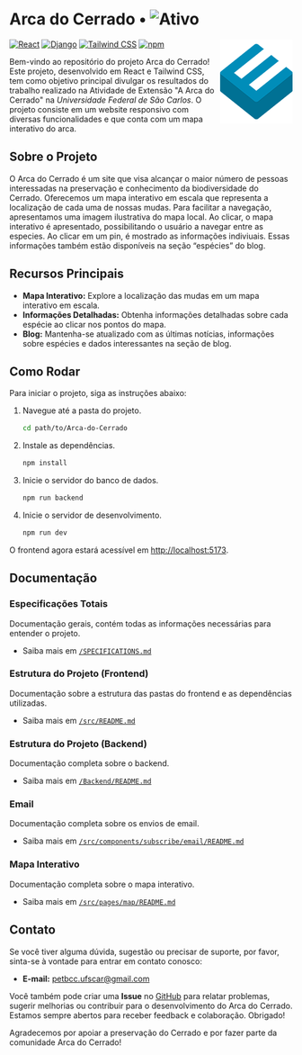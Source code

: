 # Arca do Cerrado • ![Ativo](https://img.shields.io/badge/Ativo-green)
[![React](https://img.shields.io/badge/React-61DAFB.svg?style=for-the-badge&logo=react&logoColor=white)](https://reactjs.org/)
[![Django](https://img.shields.io/badge/Django-092E20.svg?style=for-the-badge&logo=django&logoColor=white)](https://www.djangoproject.com/)
[![Tailwind CSS](https://img.shields.io/badge/Tailwind_CSS-38B2AC.svg?style=for-the-badge&logo=tailwind-css&logoColor=white)](https://tailwindcss.com/)
[![npm](https://img.shields.io/badge/npm-CB3837.svg?style=for-the-badge&logo=npm&logoColor=white)](https://www.npmjs.com/)
<img src="https://raw.githubusercontent.com/petbccufscar/.github/main/profile/icon.png" align="right" />

Bem-vindo ao repositório do projeto Arca do Cerrado! Este projeto, desenvolvido em React e Tailwind CSS, tem como objetivo principal divulgar os resultados do trabalho realizado na Atividade de Extensão "A Arca do Cerrado" na *Universidade Federal de São Carlos*. O projeto consiste em um website responsivo com diversas funcionalidades e que conta com um mapa interativo do arca.

## Sobre o Projeto

O Arca do Cerrado é um site que visa alcançar o maior número de pessoas interessadas na preservação e conhecimento da biodiversidade do Cerrado. Oferecemos um mapa interativo em escala que representa a localização de cada uma de nossas mudas. Para facilitar a navegação, apresentamos uma imagem ilustrativa do mapa local. Ao clicar, o mapa interativo é apresentado, possibilitando o usuário a navegar entre as especies. Ao clicar em um pin, é mostrado as informações indiviuais. Essas informações também estão disponíveis na seção “espécies” do blog.

## Recursos Principais

- **Mapa Interativo:** Explore a localização das mudas em um mapa interativo em escala. 
- **Informações Detalhadas:** Obtenha informações detalhadas sobre cada espécie ao clicar nos pontos do mapa.
- **Blog:** Mantenha-se atualizado com as últimas notícias, informações sobre espécies e dados interessantes na seção de blog.

## Como Rodar
Para iniciar o projeto, siga as instruções abaixo:

1. Navegue até a pasta do projeto.
   ```bash
   cd path/to/Arca-do-Cerrado
   ```
2. Instale as dependências.
   ```bash
   npm install
   ```
4. Inicie o servidor do banco de dados.
   ```bash
   npm run backend
   ```
5. Inicie o servidor de desenvolvimento.
   ```bash
   npm run dev
   ```

O frontend agora estará acessível em [http://localhost:5173](http://localhost:5173).

## Documentação 

### Especificações Totais
Documentação gerais, contém todas as informações necessárias para entender o projeto.
- Saiba mais em [`/SPECIFICATIONS.md`](/SPECIFICATIONS.md)

### Estrutura do Projeto (Frontend)
Documentação sobre a estrutura das pastas do frontend e as dependências utilizadas.
- Saiba mais em [`/src/README.md`](/src/README.md)

### Estrutura do Projeto (Backend)
Documentação completa sobre o backend.
- Saiba mais em [`/Backend/README.md`](/Backend/README.md)

### Email
Documentação completa sobre os envios de email.
- Saiba mais em [`/src/components/subscribe/email/README.md`](/src/components/subscribe/email/README.md)

### Mapa Interativo
Documentação completa sobre o mapa interativo.
- Saiba mais em [`/src/pages/map/README.md`](/src/pages/map/README.md)

## Contato

Se você tiver alguma dúvida, sugestão ou precisar de suporte, por favor, sinta-se à vontade para entrar em contato conosco:

- **E-mail:** petbcc.ufscar@gmail.com

Você também pode criar uma **Issue** no [GitHub](https://github.com/petbccufscar/arca-do-cerrado/issues) para relatar problemas, sugerir melhorias ou contribuir para o desenvolvimento do Arca do Cerrado. Estamos sempre abertos para receber feedback e colaboração. Obrigado!

Agradecemos por apoiar a preservação do Cerrado e por fazer parte da comunidade Arca do Cerrado!
